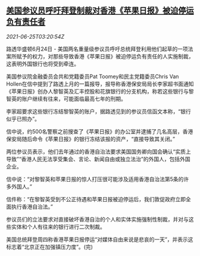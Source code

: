 <!--1624591862000-->
[美国参议员呼吁拜登制裁对香港《苹果日报》被迫停运负有责任者](https://cn.reuters.com/article/usa-senators-apple-daily-0624-thur-idCNKCS2E10B4)
------

<div><i>2021-06-25T03:20:54Z</i></div><p>路透华盛顿6月24日 - 美国两名重量级参议员呼吁总统拜登利用他们起草的一项法案所赋予的权力，对那些导致香港《苹果日报》被迫停运负有责任的人实施制裁，这表明外国银行也将受到牵连。</p><p>美国参议院金融委员会共和党籍委员Pat Toomey和民主党籍委员Chris Van Hollen在信中提到了路透上月的一篇报导，报导称香港保安局局长李家超书面通知《苹果日报》创办人黎智英及汇丰控股和花旗银行的分支机构，称若这些银行与黎智英的账户继续有往来，可能面临最高七年的刑期。</p><p>李家超要求这些银行冻结黎智英的账户，据路透见到的参议员信函文本称，“银行似乎已照办”。</p><p>信中说，约500名警察之前搜查了《苹果日报》的办公室并逮捕了几名高层，香港保安局随后命令《苹果日报》的银行冻结该报的资产，“直接导致其关闭。”</p><p>两位参议员表示，他们去年通过的香港自治法要求美国国务卿向国会确认“实质上导致”“香港人民无法享受集会、言论、新闻自由或独立法治”的外国人，包括外国企业。</p><p>信中说：“对黎智英和苹果日报的惊人打压很可能涉及适用香港自治法第5条的许多外国人。”</p><p>信件称：“在黎智英受到不公正待遇和苹果日报被迫停运后，我们敦促政府立即全面执行香港自治法。”</p><p>参议员们的立法要求对直接破坏香港自治的个人和实体实施强制性制裁，并对与这些实体和个人有往来的银行进行二次制裁。</p><p>美国总统拜登周四称香港苹果日报停运“对媒体自由来说是悲哀的一天”，并表示这标志着“北京正在加强镇压力度”。(完)</p>
